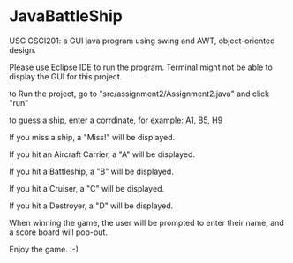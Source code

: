 # JavaBattleShip
USC CSCI201: a GUI java program using swing and AWT, object-oriented design. 

Please use Eclipse IDE to run the program. Terminal might not be able to display the GUI for this project. 

to Run the project, go to "src/assignment2/Assignment2.java" and click "run"

to guess a ship, enter a corrdinate, for example: A1, B5, H9

If you miss a ship, a "Miss!" will be displayed.

If you hit an Aircraft Carrier, a "A" will be displayed.

If you hit a Battleship, a "B" will be displayed.

If you hit a Cruiser, a "C" will be displayed.

If you hit a Destroyer, a "D" will be displayed. 

When winning the game, the user will be prompted to enter their name, and a score board will pop-out. 

Enjoy the game.  :-)